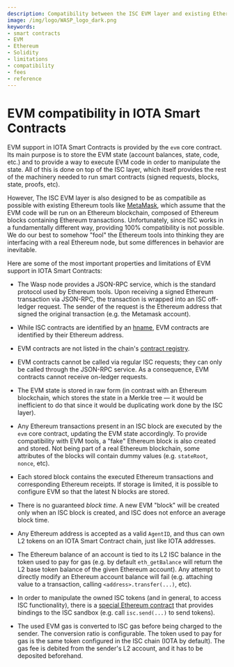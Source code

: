```yaml
---
description: Compatibility between the ISC EVM layer and existing Ethereum smart contracts and tooling.
image: /img/logo/WASP_logo_dark.png
keywords:
- smart contracts
- EVM
- Ethereum
- Solidity
- limitations
- compatibility
- fees
- reference
---
```

# EVM compatibility in IOTA Smart Contracts

EVM support in IOTA Smart Contracts is provided by the `evm` core contract. Its main purpose is to store the EVM state (account balances, state, code, etc.) and to provide a way to execute EVM code in order to manipulate the state. All of this is done on top of the ISC layer, which itself provides the rest of the machinery needed to run smart contracts (signed requests, blocks, state, proofs, etc).

However, The ISC EVM layer is also designed to be as compatibile as possible with existing Ethereum tools like [MetaMask](https://metamask.io/), which assume that the EVM code will be run on an Ethereum blockchain, composed of Ethereum blocks containing Ethereum transactions. Unfortunately, since ISC works in a fundamentally different way, providing 100% compatibility is not possible. We do our best to somehow "fool" the Ethereum tools into thinking they are interfacing with a real Ethereum node, but some differences in behavior are inevitable.

Here are some of the most important properties and limitations of EVM support in IOTA Smart Contracts:

- The Wasp node provides a JSON-RPC service, which is the standard protocol used by Ethereum tools. Upon receiving a signed Ethereum transaction via JSON-RPC, the transaction is wrapped into an ISC off-ledger request. The sender of the request is the Ethereum address that signed the original transaction (e.g. the Metamask account).

- While ISC contracts are identified by an [hname](../core_concepts/smart-contract-anatomy.md), EVM contracts are identified by their Ethereum address.

- EVM contracts are not listed in the chain's [contract registry](../core_concepts/core_contracts/root.md).

- EVM contracts cannot be called via regular ISC requests; they can only be
  called through the JSON-RPC service.
  As a consequence, EVM contracts cannot receive on-ledger requests.

- The EVM state is stored in raw form (in contrast with an Ethereum blockchain, which stores the state in a Merkle tree — it would be inefficient to do that since it would be duplicating work done by the ISC layer).

- Any Ethereum transactions present in an ISC block are executed by the `evm` core contract, updating the EVM state accordingly. To provide compatibility with EVM tools, a "fake" Ethereum block is also created and stored. Not being part of a real Ethereum blockchain, some attributes of the blocks will contain dummy values (e.g. `stateRoot`, `nonce`, etc).

- Each stored block contains the executed Ethereum transactions and corresponding Ethereum receipts. If storage is limited, it is possible to configure EVM so that the latest N blocks are stored.

- There is no guaranteed *block time*. A new EVM "block" will be created only when an ISC block is created, and ISC does not enforce an average block time.

- Any Ethereum address is accepted as a valid `AgentID`, and thus can own L2 tokens on an IOTA Smart Contract chain, just like IOTA addresses.

- The Ethereum balance of an account is tied to its L2 ISC balance in the token used to pay for gas (e.g. by default `eth_getBalance` will return the L2 base token balance of the given Ethereum account). Any attempt to directly modify an Ethereum account balance will fail (e.g. attaching value to a transaction, calling `<address>.transfer(...)`, etc).

- In order to manipulate the owned ISC tokens (and in general, to access ISC functionality), there is a [special Ethereum contract](magic.md) that provides bindings to the ISC sandbox (e.g. call `isc.send(...)` to send tokens).

- The used EVM gas is converted to ISC gas before being charged to the sender. The conversion ratio is configurable. The token used to pay for gas is the same token configured in the ISC chain (IOTA by default). The gas fee is debited from the sender's L2 account, and it has to be deposited beforehand.
